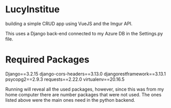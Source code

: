 # LucyInstitue
building a simple CRUD app using VueJS and the Imgur API.

This uses a Django back-end connected to my Azure DB in the Settings.py file.

# Required Packages
Django==3.2.15
django-cors-headers==3.13.0
djangorestframework==3.13.1
psycopg2==2.9.3
requests==2.22.0
virtualenv==20.16.5

Running <pip freeze> will reveal all the used packages, however, since this was from my home computer there are number packages that were not used. The ones listed above were the main ones need in the python backend.
